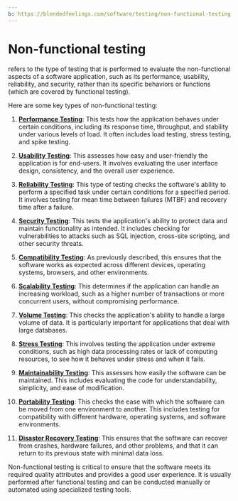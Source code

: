 ```yaml
---
b: https://blendedfeelings.com/software/testing/non-functional-testing.md
---
```


# Non-functional testing 
refers to the type of testing that is performed to evaluate the non-functional aspects of a software application, such as its performance, usability, reliability, and security, rather than its specific behaviors or functions (which are covered by functional testing).

Here are some key types of non-functional testing:

1. **[Performance Testing](performance-testing.md)**: This tests how the application behaves under certain conditions, including its response time, throughput, and stability under various levels of load. It often includes load testing, stress testing, and spike testing.

2. **[Usability Testing](usability-testing.md)**: This assesses how easy and user-friendly the application is for end-users. It involves evaluating the user interface design, consistency, and the overall user experience.

3. **[Reliability Testing](reliability-testing.md)**: This type of testing checks the software's ability to perform a specified task under certain conditions for a specified period. It involves testing for mean time between failures (MTBF) and recovery time after a failure.

4. **[Security Testing](security-testing.md)**: This tests the application's ability to protect data and maintain functionality as intended. It includes checking for vulnerabilities to attacks such as SQL injection, cross-site scripting, and other security threats.

5. **[Compatibility Testing](compatibility-testing.md)**: As previously described, this ensures that the software works as expected across different devices, operating systems, browsers, and other environments.

6. **[Scalability Testing](scalability-testing.md)**: This determines if the application can handle an increasing workload, such as a higher number of transactions or more concurrent users, without compromising performance.

7. **[Volume Testing](volume-testing.md)**: This checks the application's ability to handle a large volume of data. It is particularly important for applications that deal with large databases.

8. **[Stress Testing](stress-testing.md)**: This involves testing the application under extreme conditions, such as high data processing rates or lack of computing resources, to see how it behaves under stress and when it fails.

9. **[Maintainability Testing](maintainability-testing.md)**: This assesses how easily the software can be maintained. This includes evaluating the code for understandability, simplicity, and ease of modification.

10. **[Portability Testing](portability-testing.md)**: This checks the ease with which the software can be moved from one environment to another. This includes testing for compatibility with different hardware, operating systems, and software environments.

11. **[Disaster Recovery Testing](disaster-recovery-testing.md)**: This ensures that the software can recover from crashes, hardware failures, and other problems, and that it can return to its previous state with minimal data loss.

Non-functional testing is critical to ensure that the software meets its required quality attributes and provides a good user experience. It is usually performed after functional testing and can be conducted manually or automated using specialized testing tools.